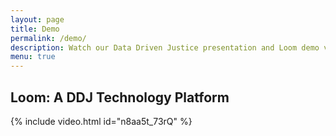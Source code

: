 ```yaml
---
layout: page
title: Demo
permalink: /demo/
description: Watch our Data Driven Justice presentation and Loom demo videos.
menu: true
---
```


## Loom: A DDJ Technology Platform
{% include video.html id="n8aa5t_73rQ" %}
